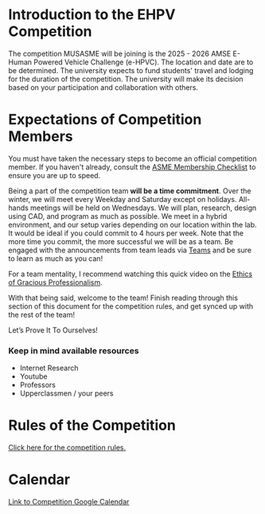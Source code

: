 # Introduction to the EHPV Competition

The competition MUSASME will be joining is the 2025 - 2026 AMSE E-Human Powered Vehicle Challenge (e-HPVC). The location and date are to be determined. The university expects to fund students' travel and lodging for the duration of the competition. The university will make its decision based on your participation and collaboration with others.

# Expectations of Competition Members
You must have taken the necessary steps to become an official competition member. If you haven't already, consult the [ASME Membership Checklist](https://docs.google.com/document/d/1esOgyAvslK9edDAgdH88jF85isE4b0UZXAwFwrzXpcg/edit?usp=sharing) to ensure you are up to speed. 

Being a part of the competition team **will be a time commitment**. Over the winter, we will meet every Weekday and Saturday except on holidays. All-hands meetings will be held on Wednesdays. We will plan, research, design using CAD, and program as much as possible. We meet in a hybrid environment, and our setup varies depending on our location within the lab. It would be ideal if you could commit to 4 hours per week. Note that the more time you commit, the more successful we will be as a team. Be engaged with the announcements from team leads via [Teams](https://sway.cloud.microsoft/KBy9SUmouxCur6Yc?ref=Link) and be sure to learn as much as you can! 

For a team mentality, I recommend watching this quick video on the [Ethics of Gracious Professionalism](https://www.youtube.com/watch?v=9rc1Gbn3oms). 

With that being said, welcome to the team! Finish reading through this section of this document for the competition rules, and get synced up with the rest of the team!

Let’s Prove It To Ourselves!
### Keep in mind available resources
* Internet Research
* Youtube
* Professors
* Upperclassmen / your peers

# Rules of the Competition
[Click here for the competition rules.](https://drive.google.com/file/d/17_wdljEtARgQ_xexuZB9BOd22OQpE9Sm/view?usp=sharing)

# Calendar
[Link to Competition Google Calendar](https://calendar.google.com/calendar/u/0?cid=Y19iZDhmNTE4MDI0MjFiNGEzNTlmM2ZhNzQ2ZDFhOWQyYWQ4MDk3OTdhYjViZDA5Mjg4ZWMzNjVkMzRmMDA2OGM1QGdyb3VwLmNhbGVuZGFyLmdvb2dsZS5jb20)
